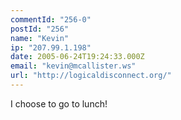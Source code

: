 ```yaml
---
commentId: "256-0"
postId: "256"
name: "Kevin"
ip: "207.99.1.198"
date: 2005-06-24T19:24:33.000Z
email: "kevin@mcallister.ws"
url: "http://logicaldisconnect.org/"
---
```

<p>I choose to go to lunch!</p>
